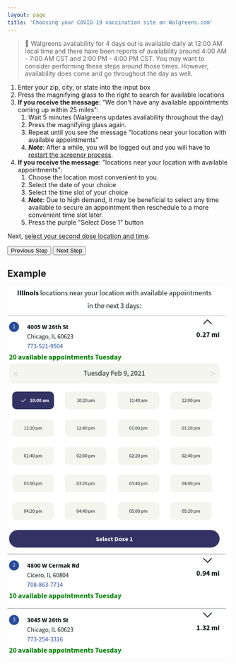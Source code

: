 ```yaml
---
layout: page
title: 'Choosing your COVID-19 vaccination site on Walgreens.com'
---
```


> 📢 Walgreens availability for 4 days out is available daily at 12:00 AM local time and there have been reports of availability around 4:00 AM - 7:00 AM CST and 2:00 PM - 4:00 PM CST. You may want to consider performing these steps around those times. However, availability does come and go throughout the day as well.

1. Enter your zip, city, or state into the input box
2. Press the magnifying glass to the right to search for available locations
3. **If you receive the message**: "We don't have any available appointments coming up within 25 miles":
   1. Wait 5 minutes (Walgreens updates availability throughout the day)
   2. Press the magnifying glass again.
   3. Repeat until you see the message "locations near your location with available appointments"
   4. **_Note_**: After a while, you will be logged out and you will have to [restart the screener process](./screener).
4. **If you receive the message**: "locations near your location with available appointments":
   1. Choose the location most convenient to you.
   2. Select the date of your choice
   3. Select the time slot of your choice
   4. **_Note_**: Due to high demand, it may be beneficial to select any time available to secure an appointment then reschedule to a more convenient time slot later.
   5. Press the purple "Select Dose 1" button

Next, [select your second dose location and time](./dose2).

[<button>Previous Step</button>](./screener2)
[<button>Next Step</button>](./dose2)

## Example

![Schedule dose 1 Example Form](./images/location.png)
